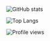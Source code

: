 ![GitHub stats](https://github-readme-stats.vercel.app/api?username=nieaowei&show_icons=true&theme=tokyonight&count_private=true)

![Top Langs](https://github-readme-stats.vercel.app/api/top-langs/?username=nieaowei)



![Profile views](https://gpvc.arturio.dev/nieaowei)  

<!--
**nieaowei/nieaowei** is a ✨ _special_ ✨ repository because its `README.md` (this file) appears on your GitHub profile.
![GitHub streak stats](https://github-readme-streak-stats.herokuapp.com/?user=nieaowei)  
Here are some ideas to get you started:

- 🔭 I’m currently working on ...
- 🌱 I’m currently learning ...
- 👯 I’m looking to collaborate on ...
- 🤔 I’m looking for help with ...
- 💬 Ask me about ...
- 📫 How to reach me: ...
- 😄 Pronouns: ...
- ⚡ Fun fact: ...
-->
